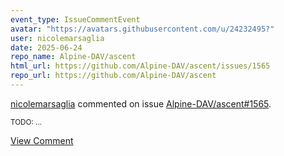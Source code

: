```yaml
---
event_type: IssueCommentEvent
avatar: "https://avatars.githubusercontent.com/u/24232495?"
user: nicolemarsaglia
date: 2025-06-24
repo_name: Alpine-DAV/ascent
html_url: https://github.com/Alpine-DAV/ascent/issues/1565
repo_url: https://github.com/Alpine-DAV/ascent
---
```


<a href='https://github.com/nicolemarsaglia' target='_blank'>nicolemarsaglia</a> commented on issue <a href='https://github.com/Alpine-DAV/ascent/issues/1565' target='_blank'>Alpine-DAV/ascent#1565</a>.

<small>TODO: ...</small>

<a href='https://github.com/Alpine-DAV/ascent/issues/1565' target='_blank'>View Comment</a>